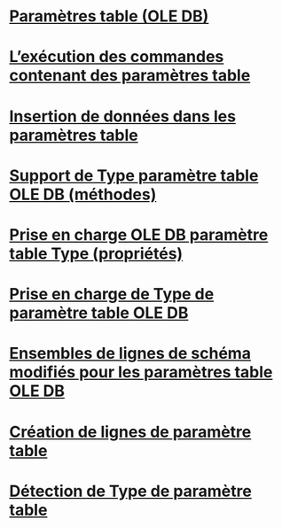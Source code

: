 # [Paramètres table (OLE DB)](table-valued-parameters-ole-db.md)

# [L’exécution des commandes contenant des paramètres table](executing-commands-containing-table-valued-parameters.md)
# [Insertion de données dans les paramètres table](inserting-data-into-table-valued-parameters.md)
# [Support de Type paramètre table OLE DB (méthodes)](ole-db-table-valued-parameter-type-support-methods.md)
# [Prise en charge OLE DB paramètre table Type (propriétés)](ole-db-table-valued-parameter-type-support-properties.md)
# [Prise en charge de Type de paramètre table OLE DB](ole-db-table-valued-parameter-type-support.md)
# [Ensembles de lignes de schéma modifiés pour les paramètres table OLE DB](schema-rowsets-changed-for-ole-db-table-valued-parameters.md)
# [Création de lignes de paramètre table](table-valued-parameter-rowset-creation.md)
# [Détection de Type de paramètre table](table-valued-parameter-type-discovery.md)
